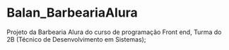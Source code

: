 # Balan_BarbeariaAlura
Projeto da Barbearia Alura do curso de programação Front end,
Turma do 2B (Técnico de Desenvolvimento em Sistemas);

